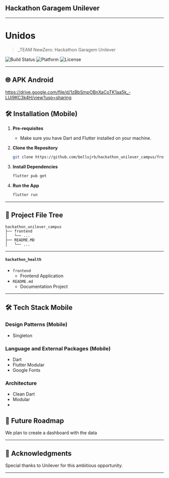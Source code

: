 ## Hackathon Garagem Unilever

---

# Unidos

> _TEAM NewZero: Hackathon Garagem Unilever

![Build Status](https://img.shields.io/badge/Build-Passing-brightgreen)
![Platform](https://img.shields.io/badge/Platform-Mobile-blue)
![License](https://img.shields.io/badge/License-MIT-green)

---

## 🌐 APK Android
 
https://drive.google.com/file/d/1zBbSmpOBnXaCoTK1aa5k_-LUi9KC3k4H/view?usp=sharing

## 🛠 Installation (Mobile)

1. **Pre-requisites**
    - Make sure you have Dart and Flutter installed on your machine.

2. **Clone the Repository**

    ```bash
    git clone https://github.com/bellujrb/hackathon_unilever_campus/frontend
    ```

3. **Install Dependencies**

    ```bash
    flutter pub get
    ```

4. **Run the App**

    ```bash
    flutter run
    ```
---

## 📂 Project File Tree
    
```
hackathon_unilever_campus
├── frontend
│   └── ...
├── README.MD
│   └── ...
```
---

#### `hackathon_health`

- `frontend`
    - Frontend Application
- `README.md`
    - Documentation Project

---

## 🛠 Tech Stack Mobile

### Design Patterns (Mobile)
- Singleton

### Language and External Packages (Mobile)
- Dart
- Flutter Modular
- Google Fonts

### Architecture
- Clean Dart
- Modular
- 
## 🌈 Future Roadmap

We plan to create a dashboard with the data

---

## 🙏 Acknowledgments

Special thanks to Unilever for this ambitious opportunity.

---
